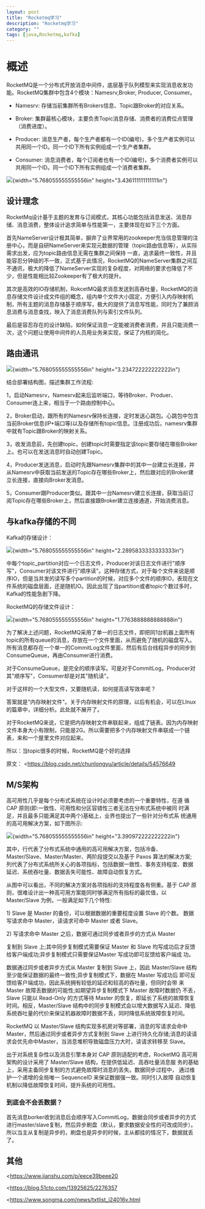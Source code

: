 ```yaml
---
layout: post
title: "Rocketmq学习"
description: "Rocketmq学习"
category: ""
tags: [java,Rocketmq,kafka]
---
```



概述
====

RocketMQ是一个分布式开放消息中间件，底层基于队列模型来实现消息收发功能。RocketMQ集群中包含4个模块：Namesrv,Broker, Producer, Consumer。

-   Namesrv: 存储当前集群所有Brokers信息、Topic跟Broker的对应关系。

-   Broker:
    集群最核心模块，主要负责Topic消息存储、消费者的消费位点管理（消费进度）。

-   Producer:
    消息生产者，每个生产者都有一个ID(编号)，多个生产者实例可以共用同一个ID。同一个ID下所有实例组成一个生产者集群。

-   Consumer:
    消息消费者，每个订阅者也有一个ID(编号)，多个消费者实例可以共用同一个ID。同一个ID下所有实例组成一个消费者集群。

 ![](../images/Rocketmq学习/image1.png){width="5.768055555555556in" height="3.436111111111111in"}

设计理念
--------

 RocketMq设计基于主题的发育与订阅模式，其核心功能包括消息发送、消息存储、消息消费，整体设计追求简单与性能第一，主要体现在如下三个方面。

 首先NameServer设计极其简单，摒弃了业界常用的zookeeper充当信息管理的注册中心，而是自研NameServer来实现元数据的管理（topic路由信息等），从实际需求出发，应为topic路由信息无需在集群之间保持
 一直，追求最终一致性，并且能容忍分钟级的不一致，正式基于此情况，RocketMQ的NameServer集群之间互不通讯，极大的降低了NameServer实现的复杂程度，对网络的要求也降低了不少，但是性能相比较Zookeeper有了极大的提升。

 其次是高效的IO存储机制，RokcetMQ最求消息发送到高吞吐量，RocketMQ的消息存储文件设计成文件组的概念，组内单个文件大小固定，方便引入内存映射机制，所有主题的消息存储基于顺序写，极大的提供了消息写性能，同时为了兼顾消息消费与消息查找，映入了消息消费队列与索引文件队列。

 最后是容忍存在的设计缺陷，如何保证消息一定能被消费者消费，并且只能消费一次，这个问题让使用中间件的人员用业务来实现，保证了内核的简化。

路由通讯
--------

 ![](../images/Rocketmq学习/image2.png){width="5.768055555555556in"
 height="3.234722222222222in"}

 结合部署结构图，描述集群工作流程:

 1，启动Namesrv，Namesrv起来后监听端口，等待Broker、Produer、Consumer连上来，相当于一个路由控制中心。

 2，Broker启动，跟所有的Namesrv保持长连接，定时发送心跳包。心跳包中包含当前Broker信息(IP+端口等)以及存储所有topic信息。注册成功后，namesrv集群中就有Topic跟Broker的映射关系。

 3，收发消息前，先创建topic，创建topic时需要指定该topic要存储在哪些Broker上。也可以在发送消息时自动创建Topic。

 4，Producer发送消息，启动时先跟Namesrv集群中的其中一台建立长连接，并从Namesrv中获取当前发送的Topic存在哪些Broker上，然后跟对应的Broker建立长连接，直接向Broker发消息。

 5，Consumer跟Producer类似。跟其中一台Namesrv建立长连接，获取当前订阅Topic存在哪些Broker上，然后直接跟Broker建立连接通道，开始消费消息。

与kafka存储的不同
-----------------

 Kafka的存储设计：

 ![](../images/Rocketmq学习/image3.png){width="5.768055555555556in"
 height="2.2895833333333333in"}

 中每个topic\_partition对应一个日志文件，Producer对该日志文件进行"顺序写"，Consumer对该文件进行"顺序读"。这种存储方式，对于每个文件来说是顺序IO，但是当并发的读写多个partition的时候，对应多个文件的顺序IO，表现在文件系统的磁盘层面，还是随机IO。因此出现了当partition或者topic个数过多时，Kafka的性能急剧下降。

 RocketMQ的存储文件设计：

 ![](../images/Rocketmq学习/image4.png){width="5.768055555555556in"
 height="1.7763888888888888in"}

 为了解决上述问题，RocketMQ采用了单一的日志文件，即把同1台机器上面所有topic的所有queue的消息，存放在一个文件里面，从而避免了随机的磁盘写入。所有消息都存在一个单一的CommitLog文件里面，然后有后台线程异步的同步到ConsumeQueue，再由Consumer进行消费。

 对于ConsumeQueue，是完全的顺序读写。可是对于CommitLog，Producer对其"顺序写"，Consumer却是对其"随机读"。

 对于这样的一个大型文件，又要随机读，如何提高读写效率呢？

 答案就是"内存映射文件"。关于内存映射文件的原理，以后有机会，可以在LInux的篇章中，详细分析。此处就不展开了。

 对于RocketMQ来说，它是把内存映射文件串联起来，组成了链表。因为内存映射文件本身大小有限制，只能是2G。所以需要把多个内存映射文件串联成一个链表，来和一个屋里文件对应起来。

 所以：当topic很多的时候，RocketMQ是个好的选择

 原文： <https://blog.csdn.net/chunlongyu/article/details/54576649

M/S架构
-------

 高可用性几乎是每个分布式系统在设计时必须要考虑的一个重要特性，在遵 循
 CAP 原则(即:一致性、可用性和分区容错性三者无法在分布式系统中被同
 时满足，并且最多只能满足其中两个)基础上，业界也提出了一些针对分布式系
 统通用的高可用解决方案，如下图所示:

![](../images/Rocketmq学习/image5.png){width="5.768055555555556in"
height="3.390972222222222in"}

 其中，行代表了分布式系统中通用的高可用解决方案，包括冷备、
 Master/Slave、Master/Master、两阶段提交以及基于 Paxos 算法的解决方案;
 列代表了分布式系统所关心的各项指标，包括数据一致性、事务支持程度、数据
 延迟、系统吞吐量、数据丢失可能性、故障自动恢复方式。

 从图中可以看出，不同的解决方案对各项指标的支持程度各有侧重。基于 CAP
 原则，很难设计出一种高可用方案能同时够满足所有指标的最优值，以
 Master/Slave 为例，一般满足如下几个特性:

 1\) Slave 是 Master 的备份，可以根据数据的重要程度设置 Slave 的个数。
 数据写请求命中 Master，读请求可命中 Master 或者 Slave。

 2\) 写请求命中 Master 之后，数据可通过同步或者异步的方式从 Master

 复制到 Slave 上;其中同步复制模式需要保证 Master 和 Slave
 均写成功后才反馈给客户端成功;异步复制模式只需要保证Master
 写成功即可反馈给客户端成 功。

 数据通过同步或者异步方式从 Master 复制到 Slave 上，因此 Master/Slave
 结构至少能保证数据的最终一致性;异步复制模式下，数据在 Master 写成功后
 即可反馈给客户端成功，因此系统拥有较低的延迟和较高的吞吐量，但同时会带
 来 Master 故障丢数据的可能性;如期望异步复制模式下 Master 故障时数据仍
 不丢，Slave 只能以 Read-Only 的方式等待 Master
 的恢复，即延长了系统的故障恢复时间。相反，Master/Slave
 结构中的同步复制模式会以增大数据写入延迟、降低系统吞吐量的代价来保证机器故障时数据不丢，同时降低系统故障恢复时间。

 RocketMQ 以 Master/Slave 结构实现多机房对等部署，消息的写请求会命中
 Master，然后通过同步或者异步方式复制到 Slave
 上进行持久化存储;消息的读请求会优先命中Master，当消息堆积导致磁盘压力大时，读请求转移至
 Slave。

 出于对系统复杂性以及消息引擎本身对 CAP 原则适配的考虑，RocketMQ
 高可用架构的设计采用了 Master/Slave 结构，在提供低延迟、高吞吐量消息服
 务的基础上，采用主备同步复制的方式避免故障时消息的丢失。数据同步过程中，
 通过维护一个递增的全局唯一 SequenceID 来保证数据强一致。同时引入故障
 自动恢复机制以降低故障恢复时间，提升系统的可用性。

### 到底会不会丢数据？
首先消息borker收到消息后会顺序写入CommitLog，数据会同步或者异步的方式进行master/slave复制，然后异步刷盘（默认，要求数据安全性的可改成同步）。所以当主从复制是异步的，刷盘也是异步的时候，主从都挂的情况下，数据就丢了。

其他
----

 <https://www.jianshu.com/p/eece39beee20

 <https://blog.51cto.com/13925625/2276357

 <https://www.songma.com/news/txtlist_i24016v.html
